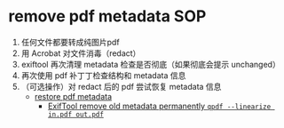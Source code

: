 # remove pdf metadata SOP

1. 任何文件都要转成纯图片pdf
2. 用 Acrobat 对文件消毒（redact）
3. exiftool 再次清理 metadata 检查是否彻底（如果彻底会提示 unchanged）
4. 再次使用 pdf 补丁丁检查结构和 metadata 信息
5. （可选操作）对 redact 后的 pdf 尝试恢复 metadata 信息
    - [restore pdf metadata](https://exiftool.org/forum/index.php?topic=11493.0)
      - [ExifTool remove old metadata permanently `qpdf --linearize in.pdf out.pdf`](https://exiftool.org/TagNames/PDF.html)
